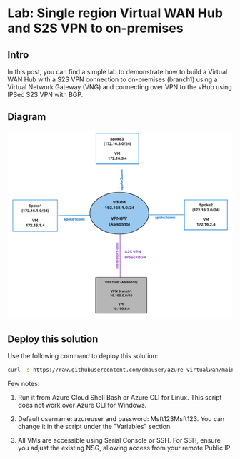 # Lab: Single region Virtual WAN Hub and S2S VPN to on-premises

## Intro

In this post, you can find a simple lab to demonstrate how to build a Virtual WAN Hub with a S2S VPN connection to on-premises (branch1) using a Virtual Network Gateway (VNG) and connecting over VPN to the vHub using IPSec S2S VPN with BGP.

## Diagram

![](./netdiagram.png)

## Deploy this solution

Use the following command to deploy this solution:

```bash
curl -s https://raw.githubusercontent.com/dmauser/azure-virtualwan/main/single-region-vpn/deploy.azcli | bash
```

Few notes:
1. Run it from Azure Cloud Shell Bash or Azure CLI for Linux. This script does not work over Azure CLI for Windows.

2. Default username: azureuser and password: Msft123Msft123. You can change it in the script under the "Variables" section.

3. All VMs are accessible using Serial Console or SSH. For SSH, ensure you adjust the existing NSG, allowing access from your remote Public IP.